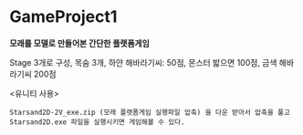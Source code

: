 # GameProject1
**모래를 모델로 만들어본 간단한 플랫폼게임**

Stage 3개로 구성, 목숨 3개, 하얀 해바라기씨: 50점, 몬스터 밟으면 100점, 금색 해바라기씨 200점

<유니티 사용>

`Starsand2D-2V_exe.zip (모래 플랫폼게임 실행파일 압축) 을 다운 받아서 압축을 풀고 Starsand2D.exe 파일을 실행시키면 게임해볼 수 있다.`
 
